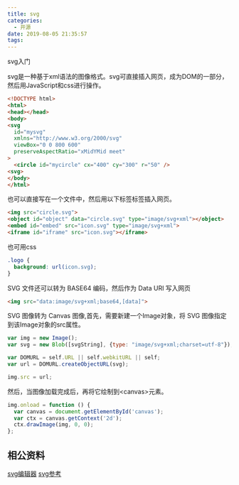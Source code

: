 ```yaml
---
title: svg
categories:
  - 开源
date: 2019-08-05 21:35:57
tags:
---
```

svg入门
<!-- more -->
svg是一种基于xml语法的图像格式。svg可直接插入网页，成为DOM的一部分，然后用JavaScript和css进行操作。
```html
<!DOCTYPE html>
<html>
<head></head>
<body>
<svg
  id="mysvg"
  xmlns="http://www.w3.org/2000/svg"
  viewBox="0 0 800 600"
  preserveAspectRatio="xMidYMid meet"
>
  <circle id="mycircle" cx="400" cy="300" r="50" />
<svg>
</body>
</html>
```
也可以直接写在一个文件中，然后用以下标签标签插入网页。
```html
<img src="circle.svg">
<object id="object" data="circle.svg" type="image/svg+xml"></object>
<embed id="embed" src="icon.svg" type="image/svg+xml">
<iframe id="iframe" src="icon.svg"></iframe>
```
也可用css
```css
.logo {
  background: url(icon.svg);
}
```
SVG 文件还可以转为 BASE64 编码，然后作为 Data URI 写入网页
```html
<img src="data:image/svg+xml;base64,[data]">
```
SVG 图像转为 Canvas 图像,首先，需要新建一个Image对象，将 SVG 图像指定到该Image对象的src属性。
```javascript
var img = new Image();
var svg = new Blob([svgString], {type: "image/svg+xml;charset=utf-8"});

var DOMURL = self.URL || self.webkitURL || self;
var url = DOMURL.createObjectURL(svg);

img.src = url;
```
然后，当图像加载完成后，再将它绘制到\<canvas\>元素。
```javascript
img.onload = function () {
  var canvas = document.getElementById('canvas');
  var ctx = canvas.getContext('2d');
  ctx.drawImage(img, 0, 0);
};
```

## 相公资料
[svg编辑器](https://c.runoob.com/more/svgeditor/)
[svg参考](https://www.w3school.com.cn/svg/index.asp)